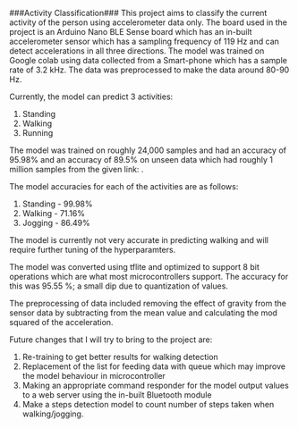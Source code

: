 ###Activity Classification###
This project aims to classify the current activity of the person using accelerometer data only. 
The board used in the project is an Arduino Nano BLE Sense board which has an in-built accelerometer sensor which has a sampling frequency of 119 Hz and can detect accelerations in all three directions. The model was trained on Google colab using data collected from a Smart-phone which has a sample rate of 3.2 kHz. The data was preprocessed to make the data around 80-90 Hz.

Currently, the model can predict 3 activities:
1. Standing
2. Walking
3. Running

The model was trained on roughly 24,000 samples and had an accuracy of 95.98% and an accuracy of 89.5% on unseen data which had roughly 1 million samples from the given link: . 

The model accuracies for each of the activities are as follows:
1. Standing - 99.98%
2. Walking - 71.16%
3. Jogging - 86.49%

The model is currently not very accurate in predicting walking and will require further tuning of the hyperparamters.

The model was converted using tflite and optimized to support 8 bit operations which are what most microcontrollers support. The accuracy for this was 95.55 %; a small dip due to quantization of values.

The preprocessing of data included removing the effect of gravity from the sensor data by subtracting from the mean value and calculating the mod squared of the acceleration.

Future changes that I will try to bring to the project are:
1. Re-training to get better results for walking detection
2. Replacement of the list for feeding data with queue which may improve the model behaviour in microcontroller
3. Making an appropriate command responder for the model output values to a web server using the in-built Bluetooth module
4. Make a steps detection model to count number of steps taken when walking/jogging.
